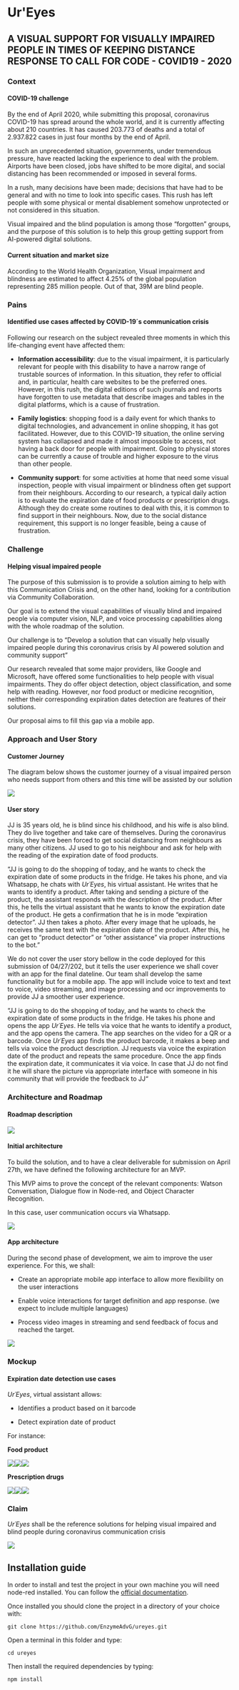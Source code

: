 # Ur'Eyes
## A VISUAL SUPPORT FOR VISUALLY IMPAIRED PEOPLE IN TIMES OF KEEPING DISTANCE RESPONSE TO CALL FOR CODE - COVID19 - 2020

### Context
#### COVID-19 challenge

By the end of April 2020, while submitting this proposal, coronavirus COVID-19 has spread around the whole world, and it is currently affecting about 210 countries. It has caused 203.773 of deaths and a total of 2.937.822 cases in just four months by the end of April.

In such an unprecedented situation, governments, under tremendous pressure, have reacted lacking the experience to deal with the problem. Airports have been closed, jobs have shifted to be more digital, and social distancing has been recommended or imposed in several forms.

In a rush, many decisions have been made; decisions that have had to be general and with no time to look into specific cases. This rush has left people with some physical or mental disablement somehow unprotected or not considered in this situation.

Visual impaired and the blind population is among those “forgotten” groups, and the purpose of this solution is to help this group getting support from AI-powered digital solutions.

#### Current situation and market size

According to the World Health Organization, Visual impairment and blindness are estimated to affect 4.25% of the global population representing 285 million people. Out of that, 39M are blind people.

### Pains
#### Identified use cases affected by COVID-19´s communication crisis

Following our research on the subject revealed three moments in which this life-changing event have affected them:

- **Information accessibility**: due to the visual impairment, it is particularly relevant for people with this disability to have a narrow range of trustable sources of information. In this situation, they refer to official and, in particular, health care websites to be the preferred ones. However, in this rush, the digital editions of such journals and reports have forgotten to use metadata that describe images and tables in the digital platforms, which is a cause of frustration.

- **Family logistics**: shopping food is a daily event for which thanks to digital technologies, and advancement in online shopping, it has got facilitated. However, due to this COVID-19 situation, the online serving system has collapsed and made it almost impossible to access, not having a back door for people with impairment. Going to physical stores can be currently a cause of trouble and higher exposure to the virus than other people.

- **Community support**: for some activities at home that need some visual inspection, people with visual impairment or blindness often get support from their neighbours. According to our research, a typical daily action is to evaluate the expiration date of food products or prescription drugs. Although they do create some routines to deal with this, it is common to find support in their neighbours. Now, due to the social distance requirement, this support is no longer feasible, being a cause of frustration.

### Challenge  

#### Helping visual impaired people

The purpose of this submission is to provide a solution aiming to help with this Communication Crisis and, on the other hand, looking for a contribution via Community Collaboration.

Our goal is to extend the visual capabilities of visually blind and impaired people via computer vision, NLP, and voice processing capabilities along with the whole roadmap of the solution.

Our challenge is to “Develop a solution that can visually help visually impaired people during this coronavirus crisis by AI powered solution and community support”

Our research revealed that some major providers, like Google and Microsoft, have offered some functionalities to help people with visual impairments. They do offer object detection, object classification, and some help with reading. However, nor food product or medicine recognition, neither their corresponding expiration dates detection are features of their solutions.

Our proposal aims to fill this gap via a mobile app.


### Approach and User Story

#### Customer Journey

The diagram below shows the customer journey of a visual impaired person who needs support from others and this time will be assisted by our solution

**![](https://lh4.googleusercontent.com/stUpJOT6OXkmu6-ZrMJpCfne9lURP_xAtl2CfBBpBoXJ5ANbMcayI3E7H3k-Cc5_fpc6AJste-uE0gxqNsHKcmDc4rblyo9h2k6RaYQi5HerRAKYKg9LuYCKntBaGNmIfQu9P4XH)**

#### User story

JJ is 35 years old, he is blind since his childhood, and his wife is also blind. They do live together and take care of themselves. During the coronavirus crisis, they have been forced to get social distancing from neighbours as many other citizens. JJ used to go to his neighbour and ask for help with the reading of the expiration date of food products.

“JJ is going to do the shopping of today, and he wants to check the expiration date of some products in the fridge. He takes his phone, and via Whatsapp, he chats with *Ur´Eyes*, his virtual assistant. He writes that he wants to identify a product. After taking and sending a picture of the product, the assistant responds with the description of the product. After this, he tells the virtual assistant that he wants to know the expiration date of the product. He gets a confirmation that he is in mode “expiration detector”. JJ then takes a photo. After every image that he uploads, he receives the same text with the expiration date of the product. After this, he can get to “product detector” or “other assistance” via proper instructions to the bot.”

We do not cover the user story bellow in the code deployed for this submission of 04/27/202, but it tells the user experience we shall cover with an app for the final dateline. Our team shall develop the same functionality but for a mobile app. The app will include voice to text and text to voice, video streaming, and image processing and ocr improvements to provide JJ a smoother user experience.

“JJ is going to do the shopping of today, and he wants to check the expiration date of some products in the fridge. He takes his phone and opens the app *Ur´Eyes*. He tells via voice that he wants to identify a product, and the app opens the camera. The app searches on the video for a QR or a barcode. Once *Ur´Eyes* app finds the product barcode, it makes a beep and tells via voice the product description. JJ requests via voice the expiration date of the product and repeats the same procedure. Once the app finds the expiration date, it communicates it via voice. In case that JJ do not find it he will share the picture via appropriate interface with someone in his community that will provide the feedback to JJ“

### Architecture and Roadmap

  #### Roadmap description
**![](https://lh5.googleusercontent.com/34oAsyuwfpqRrK4jfnaXPSroOls9wKnzL1JQXGPEtac0seltk1EYOSqN9NvX8Mk9_lnl8Pz3oKtCWkjU3NjOSIPcucsPbHCuTLwcpkAXnGf_RVPX0QYHjwcq2MsQMEFfMwQ-4uL6)**

#### Initial architecture

To build the solution, and to have a clear deliverable for submission on April 27th, we have defined the following architecture for an MVP.

This MVP aims to prove the concept of the relevant components: Watson Conversation, Dialogue flow in Node-red, and Object Character Recognition.

In this case, user communication occurs via Whatsapp.

**![](https://lh3.googleusercontent.com/_ijcn_dnc8t1h4PyjIHMnVBhoYbfLtM95XF9b7zCwPEZaEDEwjIYZQv8fhzHf08DzbdPvYoqIU0FcCRxWgds1Pdz1R2RX3kxbWzfcuoUioyldoR_Eg9gLJVyIVSmb2beL6YgN-D9)**

#### App architecture

During the second phase of development, we aim to improve the user experience. For this, we shall:

- Create an appropriate mobile app interface to allow more flexibility on the user interactions

- Enable voice interactions for target definition and app response. (we expect to include multiple languages)

- Process video images in streaming and send feedback of focus and reached the target.

**![](https://lh3.googleusercontent.com/6LFu6PnCURZC93uZm5IG7xQe6v42aS-kgt1jiduk0vVOioAcWamRCoMIrpMP0C3rF78S3eRVOMezSBjd1H1brDKhTjlEZ71Yo0tAHuXOxJPa1uoulgV-NKEFwNc8tHkFYjtlBga7)**

### Mockup 

#### Expiration date detection use cases

*Ur´Eyes*, virtual assistant allows:

-   Identifies a product based on it barcode
    
-   Detect expiration date of product
   
   For instance:
    
**Food product**

**![](./img/conversation_screenshots/yogurt.png)![](./img/conversation_screenshots/chicken.png)![](./img/conversation_screenshots/chicken2.png)**

**Prescription drugs**

![](./img/conversation_screenshots/paracetamol.png)![](./img/conversation_screenshots/medicine2.png)![](./img/conversation_screenshots/medicine3.png)
### Claim  
*Ur´Eyes* shall be the reference solutions for helping visual impaired and blind people during coronavirus communication crisis

![](https://lh4.googleusercontent.com/G-qd7-wYPafGUS52pK5ciQpgz_CTXVh-wpOG2OlwvP0h5aOTL4w_FAf-YEVNWUaZmI2Be92sVyHcEcDcoGkLd7hdLY3wtaFnaiKLYFIyYaJZ5Bd60cBCuOoUIJurN__Ztd_iW1fb)

## Installation guide

In order to install and test the project in your own machine you will need node-red installed. You can follow the [official documentation](https://nodered.org/docs/getting-started/local).

Once installed you should clone the project in a directory of your choice with:
```
git clone https://github.com/EnzymeAdvG/ureyes.git 
```
Open a terminal in this folder and type:

```
cd ureyes
```
Then install the required dependencies by typing:
```
npm install
```
